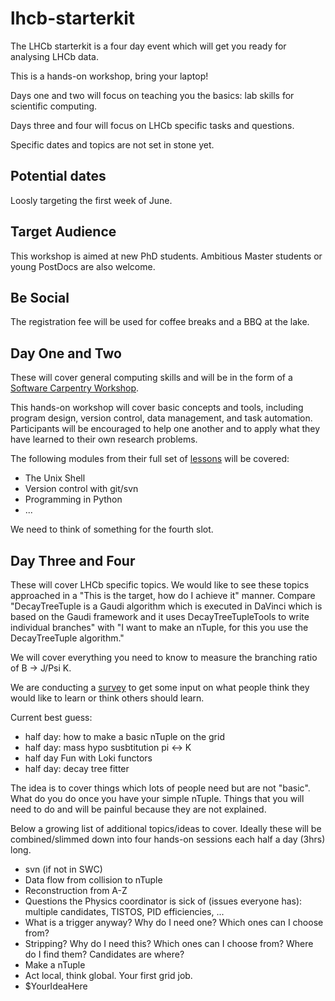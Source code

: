 # lhcb-starterkit

The LHCb starterkit is a four day event which
will get you ready for analysing LHCb data.

This is a hands-on workshop, bring your laptop!

Days one and two will focus on teaching you
the basics: lab skills for scientific computing.

Days three and four will focus on LHCb specific
tasks and questions.

Specific dates and topics are not set in stone yet.


## Potential dates

Loosly targeting the first week of June.


## Target Audience

This workshop is aimed at new PhD students.
Ambitious Master students or young PostDocs
are also welcome.


## Be Social

The registration fee will be used for coffee breaks
and a BBQ at the lake.


## Day One and Two

These will cover general computing skills and
will be in the form of a [Software Carpentry Workshop](//software-carpentry.org).

This hands-on workshop will cover basic concepts
and tools, including program design, version control,
data management, and task automation. Participants will
be encouraged to help one another and to apply
what they have learned to their own research problems.

The following modules from their full set of [lessons](//software-carpentry.org/lessons.html)
will be covered:

 * The Unix Shell
 * Version control with git/svn
 * Programming in Python
 * ...

We need to think of something for the fourth slot.

 
## Day Three and Four

These will cover LHCb specific topics. We would like
to see these topics approached in a
"This is the target, how do I achieve it" manner.
Compare "DecayTreeTuple is a Gaudi algorithm which is
executed in DaVinci which is based on the Gaudi framework
and it uses DecayTreeTupleTools to write individual branches"
with "I want to make an nTuple, for this you use the
DecayTreeTuple algorithm."

We will cover everything you need to know to measure
the branching ratio of B -> J/Psi K.

We are conducting a [survey][] to get some input on what
people think they would like to learn or think
others should learn.

[survey]: https://docs.google.com/forms/d/1IqU_u6sirC7vnBINNoiMzHj7mumm6xem9N2gssmfOfA/viewform

Current best guess:

 * half day: how to make a basic nTuple on the grid
 * half day: mass hypo susbtitution pi <-> K
 * half day Fun with Loki functors
 * half day: decay tree fitter

The idea is to cover things which lots of people need
but are not "basic". What do you do once you have
your simple nTuple. Things that you will need to do
and will be painful because they are not explained.

Below a growing list of additional topics/ideas to cover. Ideally
these will be combined/slimmed down into four hands-on
sessions each half a day (3hrs) long.

 * svn (if not in SWC)
 * Data flow from collision to nTuple
 * Reconstruction from A-Z
 * Questions the Physics coordinator is sick of (issues everyone has): multiple candidates, TISTOS, PID efficiencies, ...
 * What is a trigger anyway? Why do I need one? Which ones can I choose from?
 * Stripping? Why do I need this? Which ones can I choose from? Where do I find them? Candidates are where?
 * Make a nTuple
 * Act local, think global. Your first grid job.
 * $YourIdeaHere

